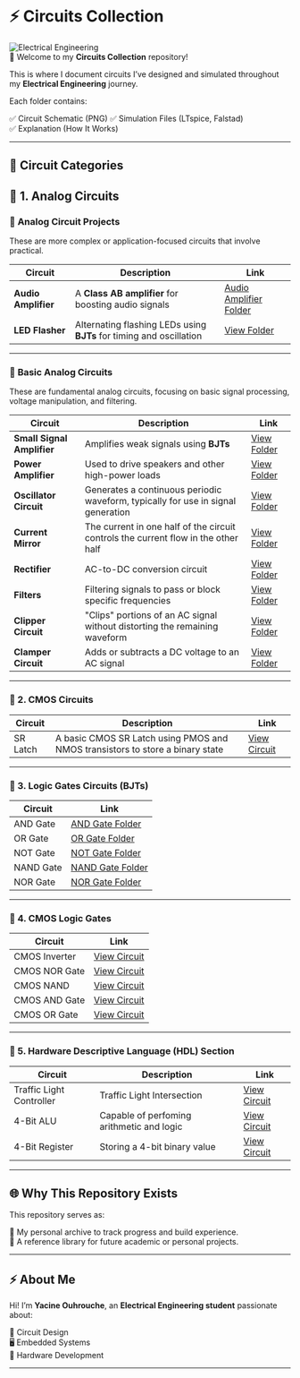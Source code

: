 
# ⚡ Circuits Collection

![Electrical Engineering](https://img.shields.io/badge/Electrical%20Engineering-Projects-blue?style=for-the-badge)  
📡 Welcome to my **Circuits Collection** repository!

This is where I document circuits I’ve designed and simulated throughout my **Electrical Engineering**  journey.

Each folder contains:

✅ Circuit Schematic (PNG) 
✅ Simulation Files (LTspice, Falstad)  
✅ Explanation (How It Works)  

---

## 📂 Circuit Categories


## 🔗 1. Analog Circuits

### 🔹 **Analog Circuit Projects**

These are more complex or application-focused circuits that involve practical.

| Circuit            | Description                                                                  | Link                                              |
|--------------------|------------------------------------------------------------------------------|---------------------------------------------------|
|  **Audio Amplifier** | A **Class AB amplifier** for boosting audio signals | [Audio Amplifier Folder](./Circuits_Projects/Audio_Amplifier) |
| **LED Flasher**     | Alternating flashing LEDs using **BJTs** for timing and oscillation | [View Folder](./Circuits_Projects/LED_Flasher/)       |

---

### 🔹 **Basic Analog Circuits**

These are fundamental analog circuits, focusing on basic signal processing, voltage manipulation, and filtering.

| Circuit            | Description                                                                  | Link                                              |
|--------------------|------------------------------------------------------------------------------|---------------------------------------------------|
| **Small Signal Amplifier** | Amplifies weak signals using **BJTs**                                      | [View Folder](./BJT_Circuits/Small_Signal_Amplifier) |
| **Power Amplifier** | Used to drive speakers and other high-power loads                          | [View Folder](./BJT_Circuits/Power_Amplifier)     |
| **Oscillator Circuit** | Generates a continuous periodic waveform, typically for use in signal generation | [View Folder](./BJT_Circuits/Oscillator) |
| **Current Mirror**  | The current in one half of the circuit controls the current flow in the other half   | [View Folder](./BJT_Circuits/Current_mirror/)      |
| **Rectifier**       | AC-to-DC conversion circuit                                                 | [View Folder](./BJT_Circuits/Rectifier/)          |
| **Filters**         | Filtering signals to pass or block specific frequencies                     | [View Folder](./BJT_Circuits/Filters/)            |
| **Clipper Circuit** | "Clips" portions of an AC signal without distorting the remaining waveform   | [View Folder](./BJT_Circuits/Clipper_Circuit/)    |
| **Clamper Circuit** | Adds or subtracts a DC voltage to an AC signal                             | [View Folder](./BJT_Circuits/Clamper_Circuits/)   |

---


### 🔗 2. CMOS Circuits 

| Circuit | Description | Link |
|---|---|---|
| SR Latch| A basic CMOS SR Latch using PMOS and NMOS transistors to store a binary state	 | [View Circuit](./CMOS_Circuits/SR_Latch/) |

---

### 🔗 3. Logic Gates Circuits (BJTs)

| Circuit | Link |
|---|---|
| AND Gate | [AND Gate Folder](./Logic_Gates/AND_Gate/) |
| OR Gate | [OR Gate Folder](./Logic_Gates/OR_Gate/) |
| NOT Gate | [NOT Gate Folder](./Logic_Gates/NOT_Gate/) |
| NAND Gate | [NAND Gate Folder](./Logic_Gates/NAND_Gate/) |
| NOR Gate | [NOR Gate Folder](./Logic_Gates/NOR_Gate/) |

---
### 🔗 4. CMOS Logic Gates

| Circuit |  Link |
|---|---|
| CMOS Inverter | [View Circuit](./CMOS_Logic_Gates/CMOS_NOT_Gate/) |
| CMOS NOR Gate | [View Circuit](./CMOS_Logic_Gates/CMOS_NOR_Gate/) |
| CMOS NAND | [View Circuit](./CMOS_Logic_Gates/CMOS_NAND_Gate/) |
| CMOS AND Gate | [View Circuit](./CMOS_Logic_Gates/CMOS_AND_Gate/) |
| CMOS OR Gate | [View Circuit](./CMOS_Logic_Gates/CMOS_OR_Gate/) |

---


### 🔗 5. Hardware Descriptive Language (HDL) Section

| Circuit | Description | Link |
|---|---|---|
| Traffic Light Controller |Traffic Light Intersection | [View Circuit](./HDL/Traffic_Light_Controller/) |
| 4-Bit ALU |Capable of perfoming  arithmetic and logic | [View Circuit](./HDL/4_Bit_ALU/) |
| 4-Bit Register |Storing a 4-bit binary value | [View Circuit](./HDL/4_bit_register/) |

---



## 🌐 Why This Repository Exists

This repository serves as:

🚀 My personal archive to track progress and build experience.  
📖 A reference library for future academic or personal projects.  


---

## ⚡ About Me

Hi! I’m **Yacine Ouhrouche**, an **Electrical Engineering student** passionate about:

🔌 Circuit Design  
🖥️ Embedded Systems  
🔧 Hardware Development  


---










